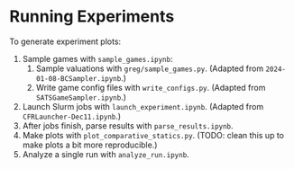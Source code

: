 # Running Experiments
To generate experiment plots:

1. Sample games with `sample_games.ipynb`:
    1. Sample valuations with `greg/sample_games.py`. (Adapted from `2024-01-08-BCSampler.ipynb`.)
    2. Write game config files with `write_configs.py`. (Adapted from `SATSGameSampler.ipynb`.)
3. Launch Slurm jobs with `launch_experiment.ipynb`. (Adapted from `CFRLauncher-Dec11.ipynb`.)
4. After jobs finish, parse results with `parse_results.ipynb`.
5. Make plots with `plot_comparative_statics.py`. (TODO: clean this up to make plots a bit more reproducible.)
6. Analyze a single run with `analyze_run.ipynb`.
